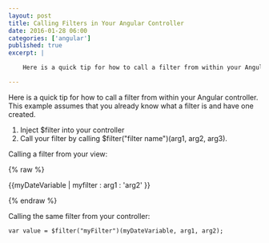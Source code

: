 ```yaml
---
layout: post
title: Calling Filters in Your Angular Controller 
date: 2016-01-28 06:00
categories: ['angular']
published: true
excerpt: | 

    Here is a quick tip for how to call a filter from within your Angular controller.  This example assumes that you already know what a filter is and have one created.  

---
```


Here is a quick tip for how to call a filter from within your Angular controller.  This example assumes that you already know what a filter is and have one created.  

1. Inject $filter into your controller
2. Call your filter by calling $filter("filter name")(arg1, arg2, arg3).   

Calling a filter from your view:

{% raw %}
    <p>{{myDateVariable | myfilter : arg1 : 'arg2' }}</p>
{% endraw %}
    
Calling the same filter from your controller:
    
    var value = $filter("myFilter")(myDateVariable, arg1, arg2);